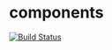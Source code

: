 # components
[![Build Status](https://travis-ci.org/helloIAmPau/components.svg?branch=master)](https://travis-ci.org/helloIAmPau/components)
